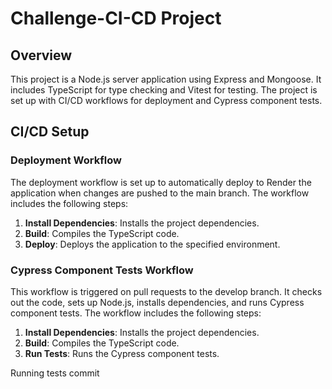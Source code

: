 # Challenge-CI-CD Project

## Overview

This project is a Node.js server application using Express and Mongoose. It includes TypeScript for type checking and Vitest for testing. The project is set up with CI/CD workflows for deployment and Cypress component tests.

## CI/CD Setup

### Deployment Workflow

The deployment workflow is set up to automatically deploy to Render the application when changes are pushed to the main branch. The workflow includes the following steps:

1. **Install Dependencies**: Installs the project dependencies.
2. **Build**: Compiles the TypeScript code.
3. **Deploy**: Deploys the application to the specified environment.

### Cypress Component Tests Workflow

This workflow is triggered on pull requests to the develop branch. It checks out the code, sets up Node.js, installs dependencies, and runs Cypress component tests. The workflow includes the following steps:

1. **Install Dependencies**: Installs the project dependencies.
2. **Build**: Compiles the TypeScript code.
3. **Run Tests**: Runs the Cypress component tests.

Running tests commit
